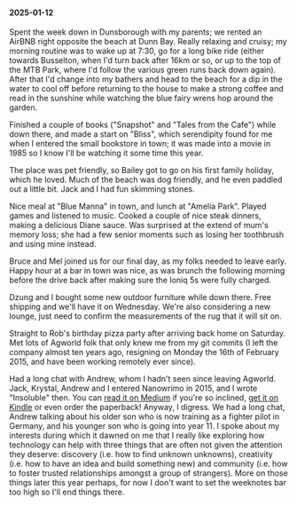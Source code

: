 #### 2025-01-12

Spent the week down in Dunsborough with my parents; we rented an AirBNB right opposite the beach at Dunn Bay. Really relaxing and cruisy; my morning routine was to wake up at 7:30, go for a long bike ride (either towards Busselton, when I'd turn back after 16km or so, or up to the top of the MTB Park, where I'd follow the various green runs back down again). After that I'd change into my bathers and head to the beach for a dip in the water to cool off before returning to the house to make a strong coffee and read in the sunshine while watching the blue fairy wrens hop around the garden.

Finished a couple of books ("Snapshot" and "Tales from the Cafe") while down there, and made a start on "Bliss", which serendipity found for me when I entered the small bookstore in town; it was made into a movie in 1985 so I know I'll be watching it some time this year.

The place was pet friendly, so Bailey got to go on his first family holiday, which he loved. Much of the beach was dog friendly, and he even paddled out a little bit. Jack and I had fun skimming stones.

Nice meal at "Blue Manna" in town, and lunch at "Amelia Park". Played games and listened to music. Cooked a couple of nice steak dinners, making a delicious Diane sauce. Was surprised at the extend of mum's memory loss; she had a few senior moments such as losing her toothbrush and using mine instead.

Bruce and Mel joined us for our final day, as my folks needed to leave early. Happy hour at a bar in town was nice, as was brunch the following morning before the drive back after making sure the Ioniq 5s were fully charged.

Dzung and I bought some new outdoor furniture while down there. Free shipping and we'll have it on Wednesday. We're also considering a new lounge, just need to confirm the measurements of the rug that it will sit on.

Straight to Rob's birthday pizza party after arriving back home on Saturday. Met lots of Agworld folk that only knew me from my git commits (I left the company almost ten years ago, resigning on Monday the 16th of February 2015, and have been working remotely ever since).

Had a long chat with Andrew, whom I hadn't seen since leaving Agworld. Jack, Krystal, Andrew and I entered Nanowrimo in 2015, and I wrote "Insoluble" then. You can [read it on Medium](https://medium.com/insoluble-consciousness-explained) if you're so inclined, [get it on Kindle](https://www.amazon.com.au/Insoluble-Consciousness-Explained-Accurate-Historical-ebook/dp/B0C4L3Y154) or even order the paperback! Anyway, I digress. We had a long chat, Andrew talking about his older son who is now training as a fighter pilot in Germany, and his younger son who is going into year 11. I spoke about my interests during which it dawned on me that I really like exploring how technology can help with three things that are often not given the attention they deserve: discovery (i.e. how to find unknown unknowns), creativity (i.e. how to have an idea and build something new) and community (i.e. how to foster trusted relationships amongst a group of strangers). More on those things later this year perhaps, for now I don't want to set the weeknotes bar too high so I'll end things there.